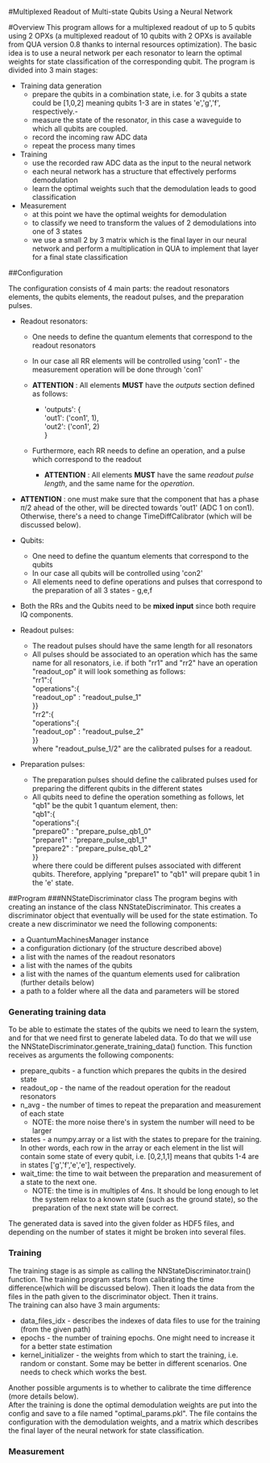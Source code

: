 #Multiplexed Readout of Multi-state Qubits Using a Neural Network

#Overview
This program allows for a multiplexed readout of up to 5 qubits using 2 OPXs (a multiplexed readout of 10 qubits with 2 
OPXs is available from QUA version 0.8 thanks to internal resources optimization). 
The basic idea is to use a neural network per each resonator to learn the optimal weights 
for state classification of the corresponding qubit.
The program is divided into 3 main stages: 
- Training data generation 
    - prepare the qubits in a combination state, 
      i.e. for 3 qubits a state could be [1,0,2] meaning qubits 1-3 are in states 'e','g','f', respectively.-
    - measure the state of the resonator, in this case a waveguide to which all qubits are coupled.
    - record the incoming raw ADC data
    - repeat the process many times
- Training
    - use the recorded raw ADC data as the input to the neural network
    - each neural network has a structure that effectively performs demodulation
    - learn the optimal weights such that the demodulation leads to good classification
- Measurement
  - at this point we have the optimal weights for demodulation
  - to classify we need to transform the values of 2 demodulations into one of 3 states 
  - we use a small 2 by 3 matrix which is the final layer in our neural network and 
    perform a multiplication in QUA to implement that layer for a final state classification
    
##Configuration

The configuration consists of 4 main parts: the readout resonators elements, the qubits elements, 
the readout pulses, and the preparation pulses.

- Readout resonators: 
    - One needs to define the quantum elements that correspond to the readout resonators
    - In our case all RR elements will be controlled using 'con1' - the measurement 
    operation will be done through 'con1'
    - **ATTENTION** : All elements **MUST** have the *outputs* section defined as follows:
        - 'outputs': {  
                'out1': ('con1', 1),  
                'out2': ('con1', 2)  
            }
          
    - Furthermore, each RR needs to define an operation, and a pulse which correspond to the readout
        - **ATTENTION** : All elements **MUST** have the same *readout pulse length*, and the same name for the *operation*.
- **ATTENTION** : one must make sure that the component that has a phase $\pi/2$ ahead of the other, 
  will be directed towards 'out1' (ADC 1 on con1). 
  Otherwise, there's a need to change TimeDiffCalibrator (which will be discussed below).    
- Qubits:
  - One need to define the quantum elements that correspond to the qubits
  - In our case all qubits will be controlled using 'con2'
  - All elements need to define operations and pulses that correspond to the preparation of
    all 3 states - g,e,f
- Both the RRs and the Qubits need to be **mixed input** since both require IQ components.  

- Readout pulses:
    - The readout pulses should have the same length for all resonators
    - All pulses should be associated to an operation which has the same name for all resonators,
    i.e. if both "rr1" and "rr2" have an operation "readout_op" it will look something as follows:  
      "rr1":{  
      "operations":{   
      "readout_op" : "readout_pulse_1"  
      }}  
       "rr2":{  
      "operations":{   
      "readout_op" : "readout_pulse_2"  
      }}  
      where "readout_pulse_1/2" are the calibrated pulses for a readout.

- Preparation pulses:
    - The preparation pulses should define the calibrated pulses used
    for preparing the different qubits in the different states
    - All qubits need to define the operation something as follows,
      let "qb1" be the qubit 1 quantum element, then:  
      "qb1":{  
      "operations":{  
      "prepare0" : "prepare_pulse_qb1_0"  
      "prepare1" : "prepare_pulse_qb1_1"  
      "prepare2" : "prepare_pulse_qb1_2"  
      }}  
      where there could be different pulses associated with different qubits. Therefore, applying "prepare1" to "qb1" 
      will prepare qubit 1 in the 'e' state.
      

##Program
###NNStateDiscriminator class
The program begins with creating an instance of the class NNStateDiscriminator. 
This creates a discriminator object that eventually will be used for the state estimation.
To create a new discriminator we need the following components:  
- a QuantumMachinesManager instance
- a configuration dictionary (of the structure described above)
- a list with the names of the readout resonators
- a list with the names of the qubits
- a list with the names of the quantum elements used for calibration (further details below)
- a path to a folder where all the data and parameters will be stored

### Generating training data
To be able to estimate the states of the qubits we need to learn the system, 
and for that we need first to generate labeled data. 
To do that we will use the NNStateDiscriminator.generate_training_data() function. 
This function receives as arguments the following components:  
- prepare_qubits - a function which prepares the qubits in the desired state
- readout_op - the name of the readout operation for the readout resonators
- n_avg - the number of times to repeat the preparation and measurement of each state  
    - NOTE: the more noise there's in system the number will need to be larger  
- states - a numpy.array or a list with the states to prepare for the training.
In other words, each row in the array or each element in the list will contain some state of every qubit,
  i.e. [0,2,1,1] means that qubits 1-4 are in states ['g','f','e','e'], respectively.
- wait_time: the time to wait between the preparation and measurement of a state to the next one.
    - NOTE: the time is in multiples of 4ns. It should be long enough to let the system relax to a known state
      (such as the ground state), so the preparation of the next state will be correct.  

The generated data is saved into the given folder as HDF5 files, and depending on the number of states it might be 
broken into several files.

### Training
The training stage is as simple as calling the NNStateDiscriminator.train() function. The training program starts from calibrating 
the time difference(which will be discussed below). Then it loads the data from the files in the path given to the 
discriminator object. Then it trains.  
The training can also have 3 main arguments:
- data_files_idx - describes the indexes of data files to use for the training (from the given path)
- epochs - the number of training epochs. One might need to increase it for a better state estimation
- kernel_initializer - the weights from which to start the training, i.e. random or constant. Some may be better in 
different scenarios. One needs to check which works the best.  

Another possible arguments is to whether to calibrate the time difference (more details below).  
After the training is done the optimal demodulation weights are put into the config and save to a file named 
"optimal_params.pkl". The file contains the configuration with the demodulation weights, and a matrix which describes 
the final layer of the neural network for state classification.

### Measurement
